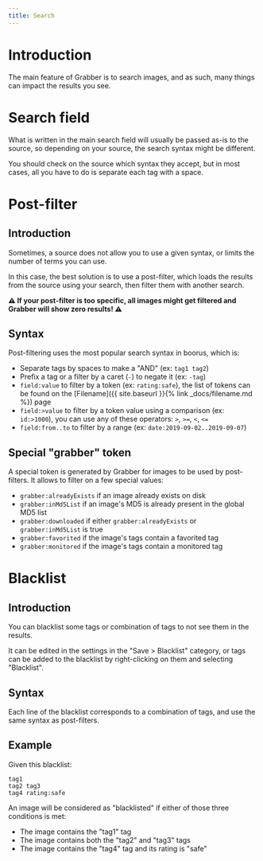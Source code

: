 ```yaml
---
title: Search
---
```



# Introduction

The main feature of Grabber is to search images, and as such, many things can impact the results you see.


# Search field

What is written in the main search field will usually be passed as-is to the source, so depending on your source, the search syntax might be different.

You should check on the source which syntax they accept, but in most cases, all you have to do is separate each tag with a space.


# Post-filter

## Introduction
Sometimes, a source does not allow you to use a given syntax, or limits the number of terms you can use.

In this case, the best solution is to use a post-filter, which loads the results from the source using your search, then filter them with another search.

**⚠️ If your post-filter is too specific, all images might get filtered and Grabber will show zero results! ⚠️**

## Syntax
Post-filtering uses the most popular search syntax in boorus, which is:
* Separate tags by spaces to make a "AND" (ex: `tag1 tag2`)
* Prefix a tag or a filter by a caret (`-`) to negate it (ex: `-tag`)
* `field:value` to filter by a token (ex: `rating:safe`), the list of tokens can be found on the [Filename]({{ site.baseurl }}{% link _docs/filename.md %}) page
* `field:>value` to filter by a token value using a comparison (ex: `id:>1000`), you can use any of these operators: `>`, `>=`, `<`, `<=`
* `field:from..to` to filter by a range (ex: `date:2019-09-02..2019-09-07`)

## Special "grabber" token
A special token is generated by Grabber for images to be used by post-filters. It allows to filter on a few special values:
* `grabber:alreadyExists` if an image already exists on disk
* `grabber:inMd5List` if an image's MD5 is already present in the global MD5 list
* `grabber:downloaded` if either `grabber:alreadyExists` or `grabber:inMd5List` is true
* `grabber:favorited` if the image's tags contain a favorited tag
* `grabber:monitored` if the image's tags contain a monitored tag


# Blacklist

## Introduction
You can blacklist some tags or combination of tags to not see them in the results.

It can be edited in the settings in the "Save > Blacklist" category, or tags can be added to the blacklist by right-clicking on them and selecting "Blacklist".

## Syntax
Each line of the blacklist corresponds to a combination of tags, and use the same syntax as post-filters.

## Example
Given this blacklist:
```
tag1
tag2 tag3
tag4 rating:safe
```

An image will be considered as "blacklisted" if either of those three conditions is met:
* The image contains the "tag1" tag
* The image contains both the "tag2" and "tag3" tags
* The image contains the "tag4" tag and its rating is "safe"